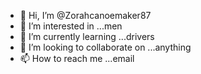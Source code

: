 - 👋 Hi, I’m @Zorahcanoemaker87
- 👀 I’m interested in ...men
- 🌱 I’m currently learning ...drivers
- 💞️ I’m looking to collaborate on ...anything
- 📫 How to reach me ...email

<!---
Zorahcanoemaker87/Zorahcanoemaker87 is a ✨ special ✨ repository because its `README.md` (this file) appears on your GitHub profile.
You can click the Preview link to take a look at your changes.
--->
